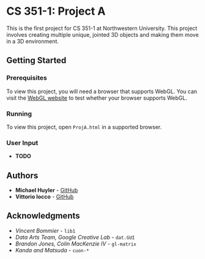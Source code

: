 # CS 351-1: Project A

This is the first project for CS 351-1 at Northwestern University.
This project involves creating multiple unique, jointed 3D objects and
making them move in a 3D environment.

## Getting Started

### Prerequisites

To view this project, you will need a browser that supports WebGL. You can
visit the [WebGL website](https://get.webgl.org/) to test whether your
browser supports WebGL.

### Running

To view this project, open `ProjA.html` in a supported browser.

### User Input

- **TODO**

## Authors

- **Michael Huyler** - [GitHub](https://github.com/KobraKid)
- **Vittorio Iocco** - [GitHub](https://github.com/viocco)

## Acknowledgments

- *Vincent Bommier* - `lib1`
- *Data Arts Team, Google Creative Lab* - `dat.GUI`
- *Brandon Jones, Colin MacKenzie IV* - `gl-matrix`
- *Kanda and Matsuda* - `cuon-*`
